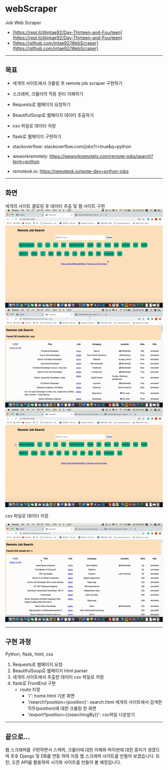 # webScraper

Job Web Scraper

- [https://repl.it/@intae92/Day-Thirteen-and-Fourteen](https://repl.it/@intae92/Day-Thirteen-and-Fourteen)
- [https://github.com/intae92/WebScraper](https://github.com/intae92/WebScraper)

---

## 목표

- 세개의 사이트에서 크롤링 후 remote job scraper 구현하기
- 스크래퍼, 크롤러의 작동 원리 이해하기
- Requests로 웹페이지 요청하기
- BeautifulSoup로 웹페이지 데이터 추출하기
- csv 파일로 데이터 저장
- flask로 웹페이지 구현하기

- stackoverflow: stackoverflow.com/jobs?r=true&q=python
- weworkremotely: https://weworkremotely.com/remote-jobs/search?term=python
- remoteok.io: https://remoteok.io/reote-dev+python-jobs

---

## 화면

세개의 사이트 클로링 후 데이터 추출 및 웹 사이트 구현
![v1](https://github.com/intae92/WebScraper/blob/master/video/scraper1.gif?raw=true)
![v2](https://github.com/intae92/WebScraper/blob/master/video/scraper2.gif?raw=true)
![v3](https://github.com/intae92/WebScraper/blob/master/video/scraper3.gif?raw=true)

csv 파일로 데이터 저장

![v4](https://github.com/intae92/WebScraper/blob/master/video/scraper4.gif?raw=true)

---

## 구현 과정

Python, flask, html, css

1. Requests로 웹페이지 요청
2. BeautifulSoup로 웹페이지 html parser
3. 세개의 사이트에서 추출한 데이터 csv 파일로 저장
4. flask로 FrontEnd 구현
   - route 지정
     - '/': home.html 기본 화면
     - '/search?position={position}': search.html 세개의 사이트에서 검색한 직무(position)에 대한 크롤링 한 화면
     - '/export?position={{searchingBy}}': csv파일 다운받기

---

## 끝으로...

웹 스크래퍼를 구현하면서 스캐퍼, 크롤러에 대한 이해와 파이썬에 대한 흥미가 생겼으며
추후 Django 및 DB를 연동 하여 자동 웹 스크래퍼 사이트를 만들어 보겠습니다.
또한, 오픈 API를 활용하여 시각화 사이트를 만들어 볼 예정입니다.

